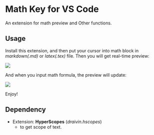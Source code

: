 # Math Key for VS Code

An extension for math preview and Other functions.

## Usage

Install this extension, and then put your cursor into math block in *markdown(.md)* or *latex(.tex)* file. Then you will get real-time preview:

![](https://github.com/yfzhao20/vscode-mathkey/blob/main/image/test1.gif)

And when you input math formula, the preview will update:

![](https://github.com/yfzhao20/vscode-mathkey/blob/main/image/test2.gif)


Enjoy!

## Dependency

- Extension: **HyperScopes** (*draivin.hscopes*) 
    - to get scope of text.
